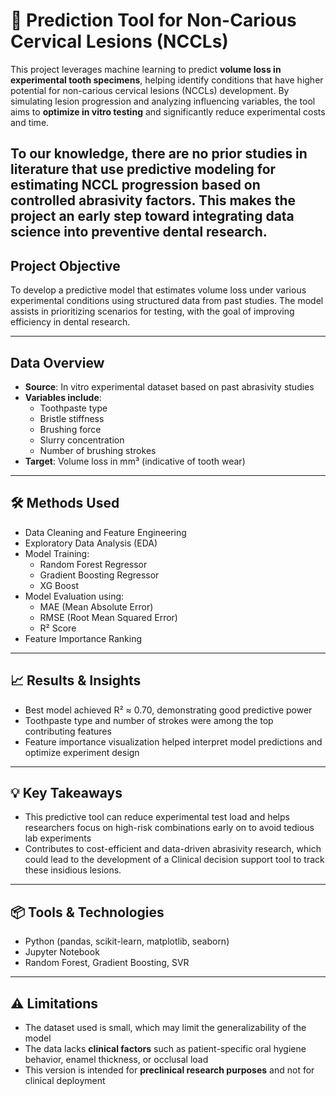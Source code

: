 
# 🦷 Prediction Tool for Non-Carious Cervical Lesions (NCCLs)

This project leverages machine learning to predict **volume loss in experimental tooth specimens**, helping identify conditions that have higher potential for non-carious cervical lesions (NCCLs) development. By simulating lesion progression and analyzing influencing variables, the tool aims to **optimize in vitro testing** and significantly reduce experimental costs and time.

To our knowledge, there are no prior studies in literature that use predictive modeling for estimating NCCL progression based on controlled abrasivity factors. This makes the project an early step toward integrating data science into preventive dental research.
---

## Project Objective

To develop a predictive model that estimates volume loss under various experimental conditions using structured data from past studies. The model assists in prioritizing  scenarios for testing, with the goal of improving efficiency in dental research.

---

## Data Overview

- **Source**: In vitro experimental dataset based on past abrasivity studies
- **Variables include**:
  - Toothpaste type
  - Bristle stiffness
  - Brushing force
  - Slurry concentration
  - Number of brushing strokes
- **Target**: Volume loss in mm³ (indicative of tooth wear)
---

## 🛠 Methods Used

- Data Cleaning and Feature Engineering
- Exploratory Data Analysis (EDA)
- Model Training:
  - Random Forest Regressor
  - Gradient Boosting Regressor
  - XG Boost
- Model Evaluation using:
  - MAE (Mean Absolute Error)
  - RMSE (Root Mean Squared Error)
  - R² Score
- Feature Importance Ranking

---

## 📈 Results & Insights

- Best model achieved R² ≈ 0.70, demonstrating good predictive power
- Toothpaste type and number of strokes were among the top contributing features
- Feature importance visualization helped interpret model predictions and optimize experiment design

---

## 💡 Key Takeaways

- This predictive tool can reduce experimental test load and helps researchers focus on high-risk combinations early on to avoid tedious lab experiments
- Contributes to cost-efficient and data-driven abrasivity research, which could lead to the development of a Clinical decision support tool to track these insidious lesions.

---

## 📦 Tools & Technologies

- Python (pandas, scikit-learn, matplotlib, seaborn)
- Jupyter Notebook
- Random Forest, Gradient Boosting, SVR

---
## ⚠️ Limitations

- The dataset used is small, which may limit the generalizability of the model
- The data lacks **clinical factors** such as patient-specific oral hygiene behavior, enamel thickness, or occlusal load
- This version is intended for **preclinical research purposes** and not for clinical deployment

